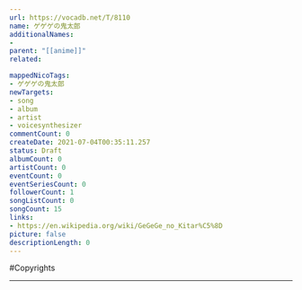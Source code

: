 ```yaml
---
url: https://vocadb.net/T/8110
name: ゲゲゲの鬼太郎
additionalNames: 
- 
parent: "[[anime]]"
related:

mappedNicoTags:
- ゲゲゲの鬼太郎
newTargets:
- song
- album
- artist
- voicesynthesizer
commentCount: 0
createDate: 2021-07-04T00:35:11.257
status: Draft
albumCount: 0
artistCount: 0
eventCount: 0
eventSeriesCount: 0
followerCount: 1
songListCount: 0
songCount: 15
links: 
- https://en.wikipedia.org/wiki/GeGeGe_no_Kitar%C5%8D
picture: false
descriptionLength: 0
---
```


#Copyrights



---

